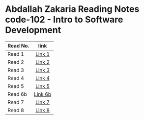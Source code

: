 # Abdallah Zakaria Reading Notes code-102 - Intro to Software Development



| Read No. |                      link                                            |
|----------|:--------------------------------------------------------------------:|
|    Read 1     |[Link 1](read01.md)|
|    Read 2     |[Link 2](read02.md)|
|    Read 3     |[Link 3](read03.md)|
|    Read 4     |[Link 4](read04.md)|
|    Read 5     |[Link 5](read05.md)|
|    Read 6b    |[Link 6b](read06b.md)|
|    Read 7     |[Link 7](read07.md)|
|    Read 8     |[Link 8](read08.md)|


